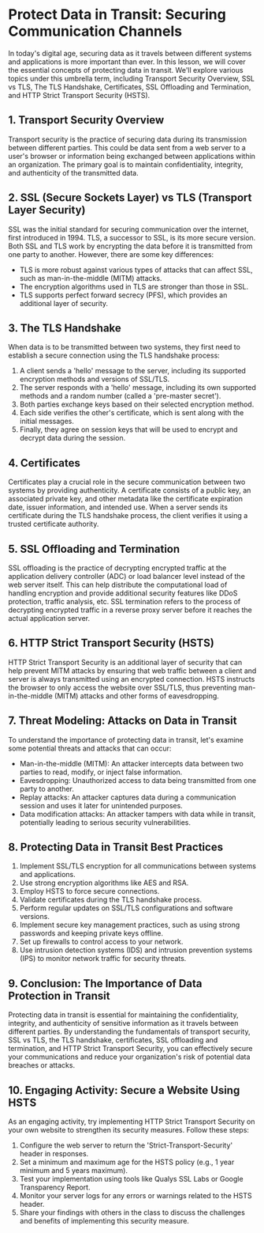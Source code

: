  # Protect Data in Transit: Securing Communication Channels

In today's digital age, securing data as it travels between different systems and applications is more important than ever. In this lesson, we will cover the essential concepts of protecting data in transit. We'll explore various topics under this umbrella term, including Transport Security Overview, SSL vs TLS, The TLS Handshake, Certificates, SSL Offloading and Termination, and HTTP Strict Transport Security (HSTS).

## 1. Transport Security Overview

Transport security is the practice of securing data during its transmission between different parties. This could be data sent from a web server to a user's browser or information being exchanged between applications within an organization. The primary goal is to maintain confidentiality, integrity, and authenticity of the transmitted data.

## 2. SSL (Secure Sockets Layer) vs TLS (Transport Layer Security)

SSL was the initial standard for securing communication over the internet, first introduced in 1994. TLS, a successor to SSL, is its more secure version. Both SSL and TLS work by encrypting the data before it is transmitted from one party to another. However, there are some key differences:

- TLS is more robust against various types of attacks that can affect SSL, such as man-in-the-middle (MITM) attacks.
- The encryption algorithms used in TLS are stronger than those in SSL.
- TLS supports perfect forward secrecy (PFS), which provides an additional layer of security.

## 3. The TLS Handshake

When data is to be transmitted between two systems, they first need to establish a secure connection using the TLS handshake process:

1. A client sends a 'hello' message to the server, including its supported encryption methods and versions of SSL/TLS.
2. The server responds with a 'hello' message, including its own supported methods and a random number (called a 'pre-master secret').
3. Both parties exchange keys based on their selected encryption method.
4. Each side verifies the other's certificate, which is sent along with the initial messages.
5. Finally, they agree on session keys that will be used to encrypt and decrypt data during the session.

## 4. Certificates

Certificates play a crucial role in the secure communication between two systems by providing authenticity. A certificate consists of a public key, an associated private key, and other metadata like the certificate expiration date, issuer information, and intended use. When a server sends its certificate during the TLS handshake process, the client verifies it using a trusted certificate authority.

## 5. SSL Offloading and Termination

SSL offloading is the practice of decrypting encrypted traffic at the application delivery controller (ADC) or load balancer level instead of the web server itself. This can help distribute the computational load of handling encryption and provide additional security features like DDoS protection, traffic analysis, etc. SSL termination refers to the process of decrypting encrypted traffic in a reverse proxy server before it reaches the actual application server.

## 6. HTTP Strict Transport Security (HSTS)

HTTP Strict Transport Security is an additional layer of security that can help prevent MITM attacks by ensuring that web traffic between a client and server is always transmitted using an encrypted connection. HSTS instructs the browser to only access the website over SSL/TLS, thus preventing man-in-the-middle (MITM) attacks and other forms of eavesdropping.

## 7. Threat Modeling: Attacks on Data in Transit

To understand the importance of protecting data in transit, let's examine some potential threats and attacks that can occur:

- Man-in-the-middle (MITM): An attacker intercepts data between two parties to read, modify, or inject false information.
- Eavesdropping: Unauthorized access to data being transmitted from one party to another.
- Replay attacks: An attacker captures data during a communication session and uses it later for unintended purposes.
- Data modification attacks: An attacker tampers with data while in transit, potentially leading to serious security vulnerabilities.

## 8. Protecting Data in Transit Best Practices

1. Implement SSL/TLS encryption for all communications between systems and applications.
2. Use strong encryption algorithms like AES and RSA.
3. Employ HSTS to force secure connections.
4. Validate certificates during the TLS handshake process.
5. Perform regular updates on SSL/TLS configurations and software versions.
6. Implement secure key management practices, such as using strong passwords and keeping private keys offline.
7. Set up firewalls to control access to your network.
8. Use intrusion detection systems (IDS) and intrusion prevention systems (IPS) to monitor network traffic for security threats.

## 9. Conclusion: The Importance of Data Protection in Transit

Protecting data in transit is essential for maintaining the confidentiality, integrity, and authenticity of sensitive information as it travels between different parties. By understanding the fundamentals of transport security, SSL vs TLS, the TLS handshake, certificates, SSL offloading and termination, and HTTP Strict Transport Security, you can effectively secure your communications and reduce your organization's risk of potential data breaches or attacks.

## 10. Engaging Activity: Secure a Website Using HSTS

As an engaging activity, try implementing HTTP Strict Transport Security on your own website to strengthen its security measures. Follow these steps:

1. Configure the web server to return the 'Strict-Transport-Security' header in responses.
2. Set a minimum and maximum age for the HSTS policy (e.g., 1 year minimum and 5 years maximum).
3. Test your implementation using tools like Qualys SSL Labs or Google Transparency Report.
4. Monitor your server logs for any errors or warnings related to the HSTS header.
5. Share your findings with others in the class to discuss the challenges and benefits of implementing this security measure.